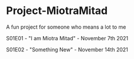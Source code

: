 # Project-MiotraMitad
A fun project for someone who means a lot to me

S01E01 - "I am Miotra Mitad" - November 7th 2021

S01E02 - "Something New" - November 14th 2021
